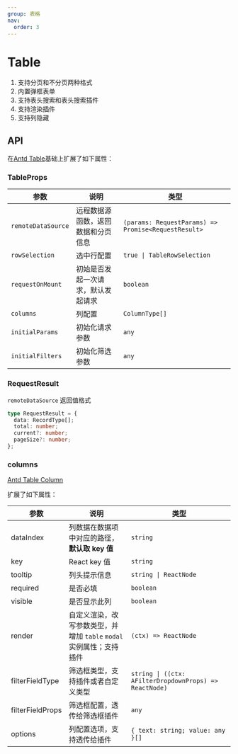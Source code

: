 ```yaml
---
group: 表格
nav:
  order: 3
---
```


# Table

1. 支持分页和不分页两种格式
2. 内置弹框表单
3. 支持表头搜索和表头搜索插件
4. 支持渲染插件
5. 支持列隐藏

<code src="./table-base.tsx" ></code>

<code src="./table-no-pagination.tsx" ></code>

<code src="./table-action.tsx" ></code>

<code src="./table-datasource.tsx" ></code>

<code src="./table-rowselection.tsx" ></code>

<code src="./table-tooltip.tsx" ></code>

<code src="./table-filters.tsx" ></code>

## API

在[Antd Table](https://4x.ant.design/components/table-cn/#API)基础上扩展了如下属性：

### TableProps

| 参数               | 说明                               | 类型                                                |
| ------------------ | ---------------------------------- | --------------------------------------------------- |
| `remoteDataSource` | 远程数据源函数，返回数据和分页信息 | `(params: RequestParams) => Promise<RequestResult>` |
| `rowSelection`     | 选中行配置                         | `true \| TableRowSelection`                         |
| `requestOnMount`   | 初始是否发起一次请求，默认发起请求 | `boolean`                                           |
| `columns`          | 列配置                             | `ColumnType[]`                                      |
| `initialParams`    | 初始化请求参数                     | `any`                                               |
| `initialFilters`   | 初始化筛选参数                     | `any`                                               |

### RequestResult

`remoteDataSource` 返回值格式

```ts
type RequestResult = {
  data: RecordType[];
  total: number;
  current?: number;
  pageSize?: number;
};
```

### columns

[Antd Table Column](https://4x.ant.design/components/table-cn/#Column)

扩展了如下属性：

| 参数             | 说明                                                               | 类型                                                   |
| ---------------- | ------------------------------------------------------------------ | ------------------------------------------------------ |
| dataIndex        | 列数据在数据项中对应的路径，**默认取 key 值**                      | `string`                                               |
| key              | React key 值                                                       | `string`                                               |
| tooltip          | 列头提示信息                                                       | `string \| ReactNode`                                  |
| required         | 是否必填                                                           | `boolean`                                              |
| visible          | 是否显示此列                                                       | `boolean`                                              |
| render           | 自定义渲染，改写参数类型，并增加 `table` `modal`实例属性；支持插件 | `(ctx) => ReactNode`                                   |
| filterFieldType  | 筛选框类型，支持插件或者自定义类型                                 | `string \| ((ctx: AFilterDropdownProps) => ReactNode)` |
| filterFieldProps | 筛选框配置，透传给筛选框插件                                       | `any`                                                  |
| options          | 列配置选项，支持透传给插件                                         | `{ text: string; value: any }[]`                       |
